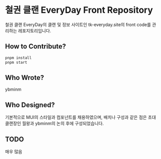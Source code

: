 # 철권 클랜 EveryDay Front Repository
철권 클랜 EveryDay의 클랜 및 정보 사이트인 tk-everyday.site의 front code를 관리하는 레포지토리입니다.

## How to Contribute?
```bash
pnpm install
pnpm start
```

## Who Wrote?
ybminm

## Who Designed?
기본적으로 MUI의 스타일과 컴포넌트를 채용하였으며, 배치나 구성과 같은 점은 초대 클랜장인 월왕과 ybminm의 논의 후에 구성되었습니다.

## TODO
매우 많음

